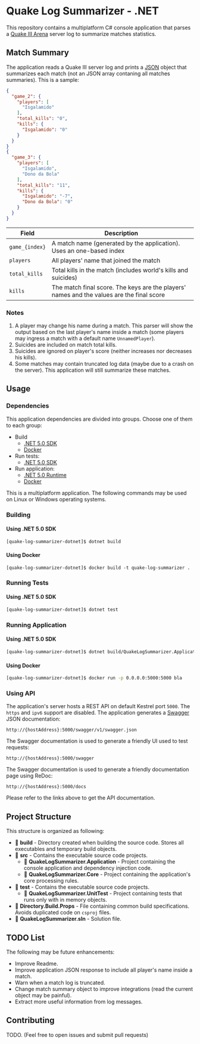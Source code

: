 # Quake Log Summarizer - .NET

This repository contains a multiplatform C# console application that parses a [Quake III Arena](https://github.com/id-Software/Quake-III-Arena) server log to summarize matches statistics.

## Match Summary

The application reads a Quake III server log and prints a [JSON](https://www.json.org/) object that summarizes each match (not an JSON array contaning all matches summaries). This is a sample:

```json
{
  "game_2": {
    "players": [
      "Isgalamido"
    ],
    "total_kills": "0",
    "kills": {
      "Isgalamido": "0"
    }
  }
}
{
  "game_3": {
    "players": [
      "Isgalamido",
      "Dono da Bola"
    ],
    "total_kills": "11",
    "kills": {
      "Isgalamido": "-7",
      "Dono da Bola": "0"
    }
  }
}
```

| Field         | Description                                                                               |
|---------------|-------------------------------------------------------------------------------------------|
| `game_{index}`| A match name (generated by the application). Uses an one-based index                      |
| `players`     | All players' name that joined the match                                                   |
| `total_kills` | Total kills in the match (includes world's kills and suicides)                            |
| `kills`       | The match final score. The keys are the players' names and the values are the final score |

### Notes

1. A player may change his name during a match. This parser will show the output based on the last player's name inside a match (some players may ingress a match with a default name `UnnamedPlayer`).
2. Suicides are included on match total kills.
3. Suicides are ignored on player's score (neither increases nor decreases his kills).
4. Some matches may contain truncated log data (maybe due to a crash on the server). This application will still summarize these matches.

## Usage

### Dependencies

This application dependencies are divided into groups. Choose one of them to each group:
- Build
  - [.NET 5.0 SDK](https://dotnet.microsoft.com/download)
  - [Docker](https://www.docker.com/)
- Run tests:
  - [.NET 5.0 SDK](https://dotnet.microsoft.com/download)
- Run application:
  - [.NET 5.0 Runtime](https://dotnet.microsoft.com/download)
  - [Docker](https://www.docker.com/)

This is a multiplatform application. The following commands may be used on Linux or Windows operating systems.

### Building

#### Using .NET 5.0 SDK

```bash
[quake-log-summarizer-dotnet]$ dotnet build
```

#### Using Docker

```
[quake-log-summarizer-dotnet]$ docker build -t quake-log-summarizer .
```

### Running Tests

#### Using .NET 5.0 SDK

```bash
[quake-log-summarizer-dotnet]$ dotnet test
```

### Running Application

#### Using .NET 5.0 SDK

```bash
[quake-log-summarizer-dotnet]$ dotnet build/QuakeLogSummarizer.Application/Debug/QuakeLogSummarizer.Application.dll
```

#### Using Docker

```bash
[quake-log-summarizer-dotnet]$ docker run -p 0.0.0.0:5000:5000 bla
```

### Using API

The application's server hosts a REST API on default Kestrel port `5000`. The `https` and `ipv6` support are disabled.
The application generates a [Swagger](https://swagger.io/) JSON documentation:

`http://{hostAddress}:5000/swagger/v1/swagger.json`

The Swagger documentation is used to generate a friendly UI used to test requests:

`http://{hostAddress}:5000/swagger`

The Swagger documentation is used to generate a friendly documentation page using ReDoc:

`http://{hostAddress}:5000/docs`

Please refer to the links above to get the API documentation.

## Project Structure

This structure is organized as following:

- :file_folder: **build** - Directory created when building the source code. Stores all executables and temporary build objects.
- :file_folder: **src** - Contains the executable source code projects.
    - :file_folder: **QuakeLogSummarizer.Application** - Project containing the console application and dependency injection code.
    - :file_folder: **QuakeLogSummarizer.Core** - Project containing the application's core processing rules.
- :file_folder: **test** - Contains the executable source code projects.
    - :file_folder: **QuakeLogSummarizer.UnitTest** - Project containing tests that runs only with in memory objects.
- :page_facing_up: **Directory.Build.Props** - File containing common build specifications. Avoids duplicated code on `csproj` files.
- :page_facing_up: **QuakeLogSummarizer.sln** - Solution file.


## TODO List

The following may be future enhancements:

- Improve Readme.
- Improve application JSON response to include all player's name inside a match.
- Warn when a match log is truncated.
- Change match summary object to improve integrations (read the current object may be painful).
- Extract more useful information from log messages.

## Contributing

TODO.
(Feel free to open issues and submit pull requests)
